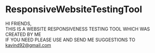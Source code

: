 # ResponsiveWebsiteTestingTool
HI FRIENDS, <br/>
THIS IS A WEBSITE RESPONSIVENESS TESTING TOOL WHICH WAS CREATED BY ME <br/>
IF YOU NEED PLEASE USE AND SEND ME SUGGESTIONS TO kavind92@gmail.com <br/>
